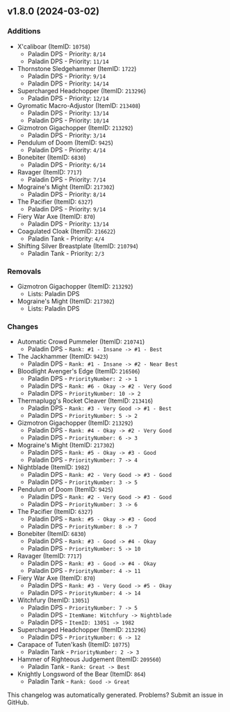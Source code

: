 ## v1.8.0 (2024-03-02)



### Additions

* X'caliboar (ItemID: `10758`)
  * Paladin DPS - Priority: `8/14`
  * Paladin DPS - Priority: `11/14`
* Thornstone Sledgehammer (ItemID: `1722`)
  * Paladin DPS - Priority: `9/14`
  * Paladin DPS - Priority: `14/14`
* Supercharged Headchopper (ItemID: `213296`)
  * Paladin DPS - Priority: `12/14`
* Gyromatic Macro-Adjustor (ItemID: `213408`)
  * Paladin DPS - Priority: `13/14`
  * Paladin DPS - Priority: `10/14`
* Gizmotron Gigachopper (ItemID: `213292`)
  * Paladin DPS - Priority: `3/14`
* Pendulum of Doom (ItemID: `9425`)
  * Paladin DPS - Priority: `4/14`
* Bonebiter (ItemID: `6830`)
  * Paladin DPS - Priority: `6/14`
* Ravager (ItemID: `7717`)
  * Paladin DPS - Priority: `7/14`
* Mograine's Might (ItemID: `217302`)
  * Paladin DPS - Priority: `8/14`
* The Pacifier (ItemID: `6327`)
  * Paladin DPS - Priority: `9/14`
* Fiery War Axe (ItemID: `870`)
  * Paladin DPS - Priority: `13/14`
* Coagulated Cloak (ItemID: `216622`)
  * Paladin Tank - Priority: `4/4`
* Shifting Silver Breastplate (ItemID: `210794`)
  * Paladin Tank - Priority: `2/3`


### Removals

* Gizmotron Gigachopper (ItemID: `213292`)
  * Lists: Paladin DPS
* Mograine's Might (ItemID: `217302`)
  * Lists: Paladin DPS


### Changes

* Automatic Crowd Pummeler (ItemID: `210741`)
  * Paladin DPS - `Rank: #1 - Insane -> #1 - Best`
* The Jackhammer (ItemID: `9423`)
  * Paladin DPS - `Rank: #1 - Insane -> #2 - Near Best`
* Bloodlight Avenger's Edge (ItemID: `216506`)
  * Paladin DPS - `PriorityNumber: 2 -> 1`
  * Paladin DPS - `Rank: #6 - Okay -> #2 - Very Good`
  * Paladin DPS - `PriorityNumber: 10 -> 2`
* Thermaplugg's Rocket Cleaver (ItemID: `213416`)
  * Paladin DPS - `Rank: #3 - Very Good -> #1 - Best`
  * Paladin DPS - `PriorityNumber: 5 -> 2`
* Gizmotron Gigachopper (ItemID: `213292`)
  * Paladin DPS - `Rank: #4 - Okay -> #2 - Very Good`
  * Paladin DPS - `PriorityNumber: 6 -> 3`
* Mograine's Might (ItemID: `217302`)
  * Paladin DPS - `Rank: #5 - Okay -> #3 - Good`
  * Paladin DPS - `PriorityNumber: 7 -> 4`
* Nightblade (ItemID: `1982`)
  * Paladin DPS - `Rank: #2 - Very Good -> #3 - Good`
  * Paladin DPS - `PriorityNumber: 3 -> 5`
* Pendulum of Doom (ItemID: `9425`)
  * Paladin DPS - `Rank: #2 - Very Good -> #3 - Good`
  * Paladin DPS - `PriorityNumber: 3 -> 6`
* The Pacifier (ItemID: `6327`)
  * Paladin DPS - `Rank: #5 - Okay -> #3 - Good`
  * Paladin DPS - `PriorityNumber: 8 -> 7`
* Bonebiter (ItemID: `6830`)
  * Paladin DPS - `Rank: #3 - Good -> #4 - Okay`
  * Paladin DPS - `PriorityNumber: 5 -> 10`
* Ravager (ItemID: `7717`)
  * Paladin DPS - `Rank: #3 - Good -> #4 - Okay`
  * Paladin DPS - `PriorityNumber: 4 -> 11`
* Fiery War Axe (ItemID: `870`)
  * Paladin DPS - `Rank: #3 - Very Good -> #5 - Okay`
  * Paladin DPS - `PriorityNumber: 4 -> 14`
* Witchfury (ItemID: `13051`)
  * Paladin DPS - `PriorityNumber: 7 -> 5`
  * Paladin DPS - `ItemName: Witchfury -> Nightblade`
  * Paladin DPS - `ItemID: 13051 -> 1982`
* Supercharged Headchopper (ItemID: `213296`)
  * Paladin DPS - `PriorityNumber: 6 -> 12`
* Carapace of Tuten'kash (ItemID: `10775`)
  * Paladin Tank - `PriorityNumber: 2 -> 3`
* Hammer of Righteous Judgement (ItemID: `209560`)
  * Paladin Tank - `Rank: Great -> Best`
* Knightly Longsword of the Bear (ItemID: `864`)
  * Paladin Tank - `Rank: Good -> Great`


This changelog was automatically generated. Problems? Submit an issue in GitHub.
